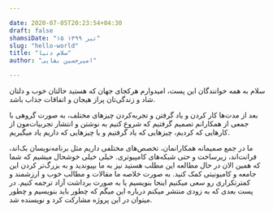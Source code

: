 ```yaml
---

date: 2020-07-05T20:23:54+04:30
draft: false
shamsiDate: "۱۵ تیر ۱۳۹۹"
slug: "hello-world"
title: "سلام دنیا"
author: "امیرحسین بقایی"

---
```


سلام به همه خوانندگان این پست، امیدوارم هرکجای جهان که هستید حالتان خوب و دلتان شاد و زندگی‌تان پراز هیجان و اتفاقات جذاب باشد.

بعد از مدت‌ها کار کردن و یاد گرفتن و تجربه‌کردن چیزها‌ی مختلف، به صورت گروهی با جمعی از همکارانم تصمیم گرفتیم که شروع کنیم به نوشتن و انتشار تجربیات‌مون از کارهایی که کردیم، چیزهایی که یاد گرفتیم و یا چیزهایی که داریم یاد میگیریم.

ما در جمع صمیمانه همکارانمان، تخصص‌های مختلفی داریم مثل برنامه‌نویسان بک‌اند، فرانت‌اند، زیرساخت و حتی شبکه‌های کامپیوتری. خیلی خیلی خوشحال میشیم که شما که همین الان در حال مطالعه این مطلب هستید نیز به ما بپیوندید و به بزرگ‌تر کردن این جامعه و کامیونیتی کمک کنید. به صورت خلاصه ما مقالات و مطالب خوب و ارزشمند و کمترتکراری رو سعی میکنیم اینجا بنویسیم یا به صورت برداشت آزاد ترجمه کنیم. در پست بعدی که به زودی منتشر میکنم درباره این میگم که چطور باید بنویسیم و چطور میتوان در این پروژه مشارکت کرد و نویسنده شد.